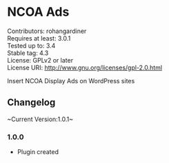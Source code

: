# NCOA Ads
Contributors: rohangardiner  \
Requires at least: 3.0.1  \
Tested up to: 3.4  \
Stable tag: 4.3  \
License: GPLv2 or later  \
License URI: http://www.gnu.org/licenses/gpl-2.0.html

Insert NCOA Display Ads on WordPress sites

## Changelog

~Current Version:1.0.1~

### 1.0.0
* Plugin created